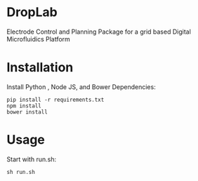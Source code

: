 # DropLab
Electrode Control and Planning Package for a grid based Digital Microfluidics Platform


# Installation

Install Python , Node JS, and Bower Dependencies:

    pip install -r requirements.txt
    npm install
    bower install

# Usage

Start with run.sh:

    sh run.sh

